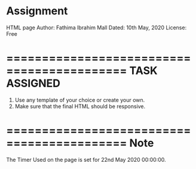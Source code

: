 # Assignment
HTML page
Author: Fathima Ibrahim Mall
Dated: 10th May, 2020
License: Free

===========================================
TASK ASSIGNED
===========================================

1) Use any template of your choice or create your own.
2) Make sure that the final HTML should be responsive.

===========================================
Note
===========================================

The Timer Used on the page is set for 22nd May 2020 00:00:00. 

